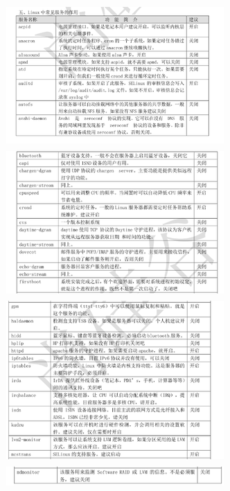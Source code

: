 

![](images/WEBRESOURCE56ad5e5e28a869a888617fe812983583截图.png)



![](images/WEBRESOURCE4be54c7aba71c536f0e9c038d3df52ff截图.png)



![](images/WEBRESOURCE8a95f571a89ab1c828fb29570298db27截图.png)



![](images/WEBRESOURCE3a0cef5ba143e8eb5085fa21985f4309截图.png)

